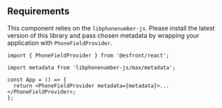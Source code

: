 ## Requirements

This component relies on the `libphonenumber-js`. Please install the latest version of this library and pass chosen
metadata by wrapping your application with `PhoneFieldProvider`.

```tsx
import { PhoneFieldProvider } from '@esfront/react';

import metadata from 'libphonenumber-js/max/metadata';

const App = () => {
  return <PhoneFieldProvider metadata={metadata}>...</PhoneFieldProvider>;
};
```
